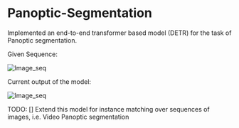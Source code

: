 # Panoptic-Segmentation
Implemented an end-to-end transformer based model (DETR) for the task of Panoptic segmentation.

Given Sequence: 

![Image_seq](https://github.com/aryaman-patel/DETR-PS/assets/117113574/3c35eb87-7664-4dcd-b81a-b21606deb954)

Current output of the model: 

![Image_seq](https://github.com/aryaman-patel/DETR-PS/assets/117113574/3aa0cd5e-506d-4620-9978-436789e085d1)


TODO: 
[] Extend this model for instance matching over sequences of images, i.e. Video Panoptic segmentation 

